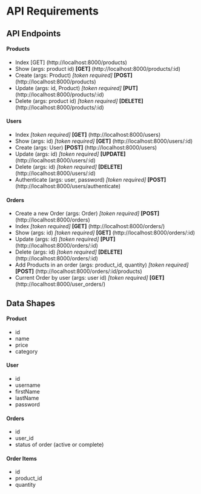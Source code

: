 # API Requirements

## API Endpoints
#### Products
- Index [GET] (http://localhost:8000/products)
- Show (args: product id) **[GET]** (http://localhost:8000/products/:id)
- Create (args: Product) *[token required]* **[POST]** (http://localhost:8000/products)
- Update (args: id, Product) *[token required]* **[PUT]** (http://localhost:8000/products/:id)
- Delete (args: product id) *[token required]* **[DELETE]** (http://localhost:8000/products/:id)

#### Users
- Index *[token required]* **[GET]** (http://localhost:8000/users)
- Show (args: id) *[token required]* **[GET]** (http://localhost:8000/users/:id)
- Create (args: User) **[POST]** (http://localhost:8000/users)
- Update (args: id) *[token required]* **[UPDATE]** (http://localhost:8000/users/:id)
- Delete (args: id) *[token required]* **[DELETE]** (http://localhost:8000/users/:id)
- Authenticate (args: user, password) *[token required]* **[POST]** (http://localhost:8000/users/authenticate)

#### Orders
- Create a new Order (args: Order) *[token required]* **[POST]** (http://localhost:8000/orders)
- Index *[token required]* **[GET]** (http://localhost:8000/orders/)
- Show (args: id) *[token required]* **[GET]** (http://localhost:8000/orders/:id)
- Update (args: id) *[token required]* **[PUT]** (http://localhost:8000/orders/:id)
- Delete (args: id) *[token required]* **[DELETE]** (http://localhost:8000/orders/:id)
- Add Products in an order (args: product_id, quantity) *[token required]* **[POST]** (http://localhost:8000/orders/:id/products)
- Current Order by user (args: user id) *[token required]* **[GET]** (http://localhost:8000/user_orders/) 

## Data Shapes
#### Product
- id
- name
- price
- category

#### User
- id
- username
- firstName
- lastName
- password

#### Orders
- id
- user_id
- status of order (active or complete)

#### Order Items
- id
- product_id
- quantity


